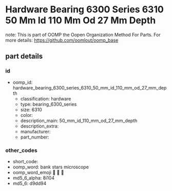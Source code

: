 # Hardware Bearing 6300 Series 6310 50 Mm Id 110 Mm Od 27 Mm Depth  

note: This is part of OOMP the Oopen Organization Method For Parts. For more details: https://github.com/oomlout/oomp_base

##  part details





### id
* oomp_id: hardware_bearing_6300_series_6310_50_mm_id_110_mm_od_27_mm_depth
  * classification: hardware
  * type: bearing_6300_series
  * size: 6310
  * color: 
  * description_main: 50_mm_id_110_mm_od_27_mm_depth
  * description_extra: 
  * manufacturer: 
  * part_number: 

### other_codes
* short_code: 
* oomp_word: bank stars microscope
* oomp_word_emoji :bank: :stars: :microscope:
* md5_6_alpha: 8i104
* md5_6: d9dd94